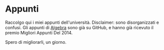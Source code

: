 # Appunti

Raccolgo qui i miei appunti dell'università. Disclaimer: sono disorganizzati e confusi.
Gli appunti di [Algebra](https://github.com/asmeikal/Appunti-Algebra-2014) sono già su GitHub, e hanno già ricevuto il premio Migliori Appunti Del 2014.

Spero di migliorarli, un giorno.

